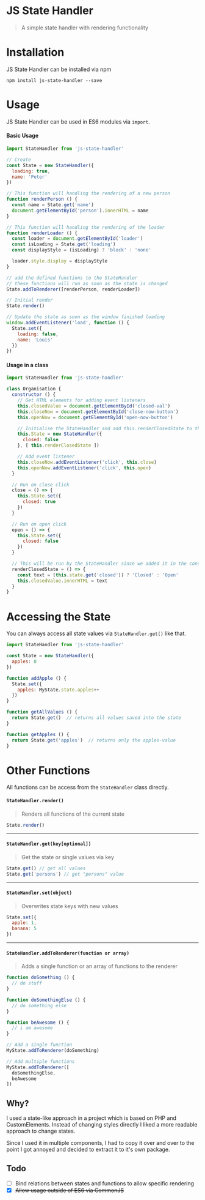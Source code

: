# JS State Handler

> A simple state handler with rendering functionality

# Installation

JS State Handler can be installed via npm

```
npm install js-state-handler --save
```

# Usage

JS State Handler can be used in ES6 modules via `import`.

#### Basic Usage

```js
import StateHandler from 'js-state-handler'

// Create
const State = new StateHandler({
  loading: true,
  name: 'Peter'
})

// This function will handling the rendering of a new person
function renderPerson () {
  const name = State.get('name')
  document.getElementById('person').innerHTML = name
}

// This function will handling the rendering of the loader
function renderLoader () {
  const loader = document.getElementById('loader')
  const isLoading = State.get('loading')
  const displayStyle = (isLoading) ? 'block' : 'none'

  loader.style.display = displayStyle
}

// add the defined functions to the StateHandler
// these functions will run as soon as the state is changed
State.addToRenderer([renderPerson, renderLoader])

// Initial render
State.render()

// Update the state as soon as the window finished loading
window.addEventListener('load', function () {
  State.set({
    loading: false,
    name: 'Louis'
  })
})
```

#### Usage in a class

```js
import StateHandler from 'js-state-handler'

class Organisation {
  constructor () {
    // Get HTML elements for adding event listeners
    this.closedValue = document.getElementById('closed-val')
    this.closeNow = document.getElementById('close-now-button')
    this.openNow = document.getElementById('open-now-button')

    // Initialise the StateHandler and add this.renderClosedState to the render functions
    this.State = new StateHandler({
      closed: false
    }, [ this.renderClosedState ])

    // Add event listener
    this.closeNow.addEventListener('click', this.close)
    this.openNow.addEventListener('click', this.open)
  }

  // Run on close click
  close = () => {
    this.State.set({
      closed: true
    })
  }

  // Run on open click
  open = () => {
    this.State.set({
      closed: false
    })
  }

  // This will be run by the StateHandler since we added it in the constructor
  renderClosedState = () => {
    const text = (this.state.get('closed')) ? 'Closed' : 'Open'
    this.closedValue.innerHTML = text
  }
}
```

# Accessing the State

You can always access all state values via `StateHandler.get()` like that.

```js
import StateHandler from 'js-state-handler'

const State = new StateHandler({
  apples: 0
})

function addApple () {
  State.set({
    apples: MyState.state.apples++
  })
}

function getAllValues () {
  return State.get()  // returns all values saved into the state
}

function getApples () {
  return State.get('apples')  // returns only the apples-value
}
```

# Other Functions

All functions can be access from the `StateHandler` class directly.

#### `StateHandler.render()`
> Renders all functions of the current state

```js
State.render()
```

---

#### `StateHandler.get(key[optional])`
> Get the state or single values via key

```js
State.get() // get all values
State.get('persons') // get "persons" value
```

---

#### `StateHandler.set(object)`
> Overwrites state keys with new values

```js
State.set({
  apple: 1,
  banana: 5
})
```

---

#### `StateHandler.addToRenderer(function or array)`
> Adds a single function or an array of functions to the renderer

```js
function doSomething () {
  // do stuff
}

function doSomethingElse () {
  // do something else
}

function beAwesome () {
  // i am awesome
}

// Add a single function
MyState.addToRenderer(doSomething)

// Add multiple functions
MyState.addToRenderer([
  doSomethingElse,
  beAwesome
])
```

## Why?

I used a state-like approach in a project which is based on PHP and CustomElements. Instead of changing styles directly I liked a more readable approach to change states.

Since I used it in multiple components, I had to copy it over and over to the point I got annoyed and decided to extract it to it's own package.

## Todo

* [ ] Bind relations between states and functions to allow specific rendering
* [x] ~~Allow usage outside of ES6 via CommonJS~~
